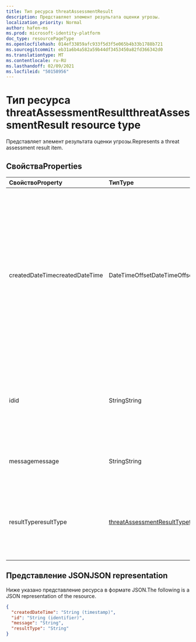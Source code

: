 ```yaml
---
title: Тип ресурса threatAssessmentResult
description: Представляет элемент результата оценки угрозы.
localization_priority: Normal
author: hafen-ms
ms.prod: microsoft-identity-platform
doc_type: resourcePageType
ms.openlocfilehash: 014ef33859afc933f5d3f5e065b4b33b1788b721
ms.sourcegitcommit: eb31a6b4a582a59b44df3453450a82fd366342d0
ms.translationtype: MT
ms.contentlocale: ru-RU
ms.lasthandoff: 02/09/2021
ms.locfileid: "50158956"
---
```

# <a name="threatassessmentresult-resource-type"></a><span data-ttu-id="9a8f6-103">Тип ресурса threatAssessmentResult</span><span class="sxs-lookup"><span data-stu-id="9a8f6-103">threatAssessmentResult resource type</span></span>

<span data-ttu-id="9a8f6-104">Представляет элемент результата оценки угрозы.</span><span class="sxs-lookup"><span data-stu-id="9a8f6-104">Represents a threat assessment result item.</span></span>

## <a name="properties"></a><span data-ttu-id="9a8f6-105">Свойства</span><span class="sxs-lookup"><span data-stu-id="9a8f6-105">Properties</span></span>

| <span data-ttu-id="9a8f6-106">Свойство</span><span class="sxs-lookup"><span data-stu-id="9a8f6-106">Property</span></span>     | <span data-ttu-id="9a8f6-107">Тип</span><span class="sxs-lookup"><span data-stu-id="9a8f6-107">Type</span></span>        | <span data-ttu-id="9a8f6-108">Описание</span><span class="sxs-lookup"><span data-stu-id="9a8f6-108">Description</span></span> |
|:-------------|:------------|:------------|
|<span data-ttu-id="9a8f6-109">createdDateTime</span><span class="sxs-lookup"><span data-stu-id="9a8f6-109">createdDateTime</span></span>|<span data-ttu-id="9a8f6-110">DateTimeOffset</span><span class="sxs-lookup"><span data-stu-id="9a8f6-110">DateTimeOffset</span></span>|<span data-ttu-id="9a8f6-111">Тип Timestamp представляет сведения о времени и дате с использованием формата ISO 8601 (всегда применяется формат UTC).</span><span class="sxs-lookup"><span data-stu-id="9a8f6-111">The Timestamp type represents date and time information using ISO 8601 format and is always in UTC time.</span></span> <span data-ttu-id="9a8f6-112">Например, значение полуночи 1 января 2014 г. в формате UTC выглядит так: `'2014-01-01T00:00:00Z'`.</span><span class="sxs-lookup"><span data-stu-id="9a8f6-112">For example, midnight UTC on Jan 1, 2014 would look like this: `'2014-01-01T00:00:00Z'`.</span></span>|
|<span data-ttu-id="9a8f6-113">id</span><span class="sxs-lookup"><span data-stu-id="9a8f6-113">id</span></span>|<span data-ttu-id="9a8f6-114">String</span><span class="sxs-lookup"><span data-stu-id="9a8f6-114">String</span></span>|<span data-ttu-id="9a8f6-115">Идентификатор результата оценки угроз — это глобальный уникальный идентификатор (GUID).</span><span class="sxs-lookup"><span data-stu-id="9a8f6-115">The threat assessment result ID is a globally unique identifier (GUID).</span></span>|
|<span data-ttu-id="9a8f6-116">message</span><span class="sxs-lookup"><span data-stu-id="9a8f6-116">message</span></span>|<span data-ttu-id="9a8f6-117">String</span><span class="sxs-lookup"><span data-stu-id="9a8f6-117">String</span></span>|<span data-ttu-id="9a8f6-118">Сообщение результата для каждой оценки угрозы.</span><span class="sxs-lookup"><span data-stu-id="9a8f6-118">The result message for each threat assessment.</span></span>|
|<span data-ttu-id="9a8f6-119">resultType</span><span class="sxs-lookup"><span data-stu-id="9a8f6-119">resultType</span></span>|[<span data-ttu-id="9a8f6-120">threatAssessmentResultType</span><span class="sxs-lookup"><span data-stu-id="9a8f6-120">threatAssessmentResultType</span></span>](enums.md#threatassessmentresulttype-values)|<span data-ttu-id="9a8f6-121">Тип результата оценки угроз.</span><span class="sxs-lookup"><span data-stu-id="9a8f6-121">The threat assessment result type.</span></span> <span data-ttu-id="9a8f6-122">Возможные значения: `checkPolicy`, `rescan`.</span><span class="sxs-lookup"><span data-stu-id="9a8f6-122">Possible values are: `checkPolicy`, `rescan`.</span></span>|

## <a name="json-representation"></a><span data-ttu-id="9a8f6-123">Представление JSON</span><span class="sxs-lookup"><span data-stu-id="9a8f6-123">JSON representation</span></span>

<span data-ttu-id="9a8f6-124">Ниже указано представление ресурса в формате JSON.</span><span class="sxs-lookup"><span data-stu-id="9a8f6-124">The following is a JSON representation of the resource.</span></span>

<!-- {
  "blockType": "resource",
  "optionalProperties": [

  ],
  "@odata.type": "microsoft.graph.threatAssessmentResult",
  "keyProperty": "id"
}-->

```json
{
  "createdDateTime": "String (timestamp)",
  "id": "String (identifier)",
  "message": "String",
  "resultType": "String"
}
```

<!-- uuid: 16cd6b66-4b1a-43a1-adaf-3a886856ed98
2019-02-04 14:57:30 UTC -->
<!-- {
  "type": "#page.annotation",
  "description": "threatAssessmentResult resource",
  "keywords": "",
  "section": "documentation",
  "tocPath": ""
}-->

